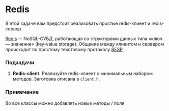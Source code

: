 # Redis

В этой задаче вам предстоит реализовать простые redis-клиент и redis-сервер.

[Redis](https://redis.io/) -- NoSQL-СУБД, работающая со структурами данных типа «ключ — значение»
(key-value storage). Общение между клиентом и сервером происходит по простому текстовому
протоколу [RESP](https://redis.io/topics/protocol).

### Подзадачи
1. **Redis-client.** Реализуйте redis-клиент с минимальным набором методов.
Заготовка описана в `client.h`.

### Примечание
Во все классы можно добавлять новые методы / поля.
